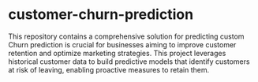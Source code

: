 # customer-churn-prediction
This repository contains a comprehensive solution for predicting custom Churn prediction is crucial for businesses aiming to improve customer retention and optimize marketing strategies. This project leverages historical customer data to build predictive models that identify customers at risk of leaving, enabling proactive measures to retain them.
